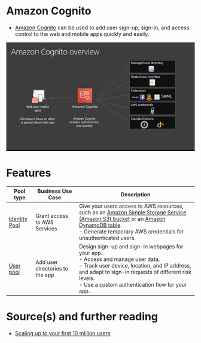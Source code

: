 
# Amazon Cognito
- [Amazon Cognito](https://aws.amazon.com/cognito/) can be used to add user sign-up, sign-in, and access control to the web and mobile apps quickly and easily.

![img.png](../../12_OtherServices/assests/amazon_cognito.png)

# Features

| Pool type                                                                              | Business Use Case               | Description                                                                                                                                                                                                                                                                                                                   |
|----------------------------------------------------------------------------------------|---------------------------------|-------------------------------------------------------------------------------------------------------------------------------------------------------------------------------------------------------------------------------------------------------------------------------------------------------------------------------|
| [Identity Pool](https://repost.aws/knowledge-center/cognito-user-pools-identity-pools) | Grant access to AWS Services    | Give your users access to AWS resources, such as an [Amazon Simple Storage Service (Amazon S3) bucket](../../7_StorageServices/3_ObjectStorageS3/Readme.md) or an [Amazon DynamoDB table](../../6_DatabaseServices/AmazonDynamoDB/Readme.md).<br/>- Generate temporary AWS credentials for unauthenticated users. |
| [User pool](https://repost.aws/knowledge-center/cognito-user-pools-identity-pools)     | Add user directories to the app | Design sign-up and sign-in webpages for your app. <br/>- Access and manage user data. <br/>- Track user device, location, and IP address, and adapt to sign-in requests of different risk levels. <br/>- Use a custom authentication flow for your app.                                                                       |

# Source(s) and further reading
- [Scaling up to your first 10 million users](https://www.youtube.com/watch?v=kKjm4ehYiMs)